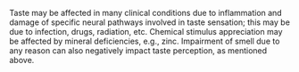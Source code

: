 Taste may be affected in many clinical conditions due to inflammation and damage of specific neural pathways involved in taste sensation; this may be due to infection, drugs, radiation, etc. Chemical stimulus appreciation may be affected by mineral deficiencies, e.g., zinc. Impairment of smell due to any reason can also negatively impact taste perception, as mentioned above.